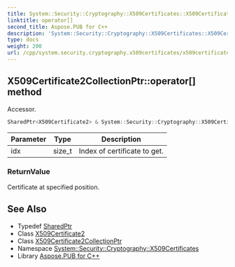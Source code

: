 ```yaml
---
title: System::Security::Cryptography::X509Certificates::X509Certificate2CollectionPtr::operator[] method
linktitle: operator[]
second_title: Aspose.PUB for C++
description: 'System::Security::Cryptography::X509Certificates::X509Certificate2CollectionPtr::operator[] method. Accessor in C++.'
type: docs
weight: 200
url: /cpp/system.security.cryptography.x509certificates/x509certificate2collectionptr/operator[]/
---
```

## X509Certificate2CollectionPtr::operator[] method


Accessor.

```cpp
SharedPtr<X509Certificate2> & System::Security::Cryptography::X509Certificates::X509Certificate2CollectionPtr::operator[](size_t idx) const
```


| Parameter | Type | Description |
| --- | --- | --- |
| idx | size_t | Index of certificate to get. |

### ReturnValue

Certificate at specified position.

## See Also

* Typedef [SharedPtr](../../../system/sharedptr/)
* Class [X509Certificate2](../../x509certificate2/)
* Class [X509Certificate2CollectionPtr](../)
* Namespace [System::Security::Cryptography::X509Certificates](../../)
* Library [Aspose.PUB for C++](../../../)
